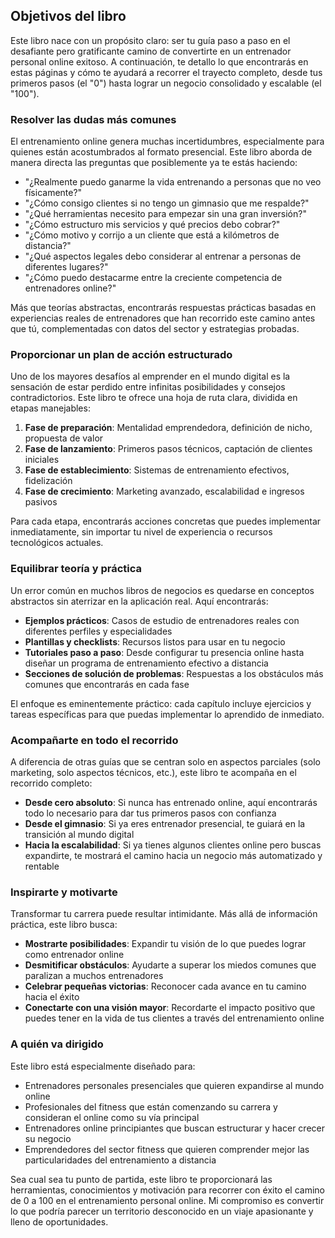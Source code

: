 ## Objetivos del libro

Este libro nace con un propósito claro: ser tu guía paso a paso en el desafiante pero gratificante camino de convertirte en un entrenador personal online exitoso. A continuación, te detallo lo que encontrarás en estas páginas y cómo te ayudará a recorrer el trayecto completo, desde tus primeros pasos (el "0") hasta lograr un negocio consolidado y escalable (el "100").

### Resolver las dudas más comunes

El entrenamiento online genera muchas incertidumbres, especialmente para quienes están acostumbrados al formato presencial. Este libro aborda de manera directa las preguntas que posiblemente ya te estás haciendo:

- "¿Realmente puedo ganarme la vida entrenando a personas que no veo físicamente?"
- "¿Cómo consigo clientes si no tengo un gimnasio que me respalde?"
- "¿Qué herramientas necesito para empezar sin una gran inversión?"
- "¿Cómo estructuro mis servicios y qué precios debo cobrar?"
- "¿Cómo motivo y corrijo a un cliente que está a kilómetros de distancia?"
- "¿Qué aspectos legales debo considerar al entrenar a personas de diferentes lugares?"
- "¿Cómo puedo destacarme entre la creciente competencia de entrenadores online?"

Más que teorías abstractas, encontrarás respuestas prácticas basadas en experiencias reales de entrenadores que han recorrido este camino antes que tú, complementadas con datos del sector y estrategias probadas.

### Proporcionar un plan de acción estructurado

Uno de los mayores desafíos al emprender en el mundo digital es la sensación de estar perdido entre infinitas posibilidades y consejos contradictorios. Este libro te ofrece una hoja de ruta clara, dividida en etapas manejables:

1. **Fase de preparación**: Mentalidad emprendedora, definición de nicho, propuesta de valor
2. **Fase de lanzamiento**: Primeros pasos técnicos, captación de clientes iniciales
3. **Fase de establecimiento**: Sistemas de entrenamiento efectivos, fidelización
4. **Fase de crecimiento**: Marketing avanzado, escalabilidad e ingresos pasivos

Para cada etapa, encontrarás acciones concretas que puedes implementar inmediatamente, sin importar tu nivel de experiencia o recursos tecnológicos actuales.

### Equilibrar teoría y práctica

Un error común en muchos libros de negocios es quedarse en conceptos abstractos sin aterrizar en la aplicación real. Aquí encontrarás:

- **Ejemplos prácticos**: Casos de estudio de entrenadores reales con diferentes perfiles y especialidades
- **Plantillas y checklists**: Recursos listos para usar en tu negocio
- **Tutoriales paso a paso**: Desde configurar tu presencia online hasta diseñar un programa de entrenamiento efectivo a distancia
- **Secciones de solución de problemas**: Respuestas a los obstáculos más comunes que encontrarás en cada fase

El enfoque es eminentemente práctico: cada capítulo incluye ejercicios y tareas específicas para que puedas implementar lo aprendido de inmediato.

### Acompañarte en todo el recorrido

A diferencia de otras guías que se centran solo en aspectos parciales (solo marketing, solo aspectos técnicos, etc.), este libro te acompaña en el recorrido completo:

- **Desde cero absoluto**: Si nunca has entrenado online, aquí encontrarás todo lo necesario para dar tus primeros pasos con confianza
- **Desde el gimnasio**: Si ya eres entrenador presencial, te guiará en la transición al mundo digital
- **Hacia la escalabilidad**: Si ya tienes algunos clientes online pero buscas expandirte, te mostrará el camino hacia un negocio más automatizado y rentable

### Inspirarte y motivarte

Transformar tu carrera puede resultar intimidante. Más allá de información práctica, este libro busca:

- **Mostrarte posibilidades**: Expandir tu visión de lo que puedes lograr como entrenador online
- **Desmitificar obstáculos**: Ayudarte a superar los miedos comunes que paralizan a muchos entrenadores
- **Celebrar pequeñas victorias**: Reconocer cada avance en tu camino hacia el éxito
- **Conectarte con una visión mayor**: Recordarte el impacto positivo que puedes tener en la vida de tus clientes a través del entrenamiento online

### A quién va dirigido

Este libro está especialmente diseñado para:

- Entrenadores personales presenciales que quieren expandirse al mundo online
- Profesionales del fitness que están comenzando su carrera y consideran el online como su vía principal
- Entrenadores online principiantes que buscan estructurar y hacer crecer su negocio
- Emprendedores del sector fitness que quieren comprender mejor las particularidades del entrenamiento a distancia

Sea cual sea tu punto de partida, este libro te proporcionará las herramientas, conocimientos y motivación para recorrer con éxito el camino de 0 a 100 en el entrenamiento personal online. Mi compromiso es convertir lo que podría parecer un territorio desconocido en un viaje apasionante y lleno de oportunidades. 